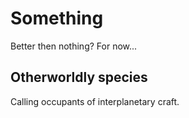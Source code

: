 # Something

Better then nothing? For now...

## Otherworldly species

Calling occupants of interplanetary craft.